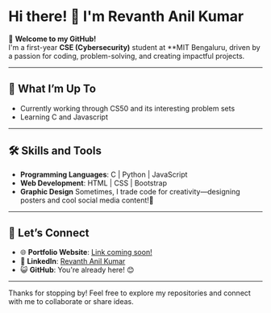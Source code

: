# Hi there! 👋 I'm Revanth Anil Kumar  

🌟 **Welcome to my GitHub!**  
I'm a first-year **CSE (Cybersecurity)** student at **MIT Bengaluru, driven by a passion for coding, problem-solving, and creating impactful projects.   

---

## 🎯 **What I’m Up To**  
- Currently working through CS50 and its interesting problem sets
- Learning C and Javascript

---

## 🛠️ **Skills and Tools**  
- **Programming Languages**: C | Python | JavaScript  
- **Web Development**: HTML | CSS | Bootstrap  
- **Graphic Design** Sometimes, I trade code for creativity—designing posters and cool social media content!🎨 

---

##  🌟 **Let’s Connect**  
-  🌐 **Portfolio Website**: [Link coming soon!](#)  
-  💼 **LinkedIn**: [Revanth Anil Kumar](https://www.linkedin.com/in/revanth-anil-kumar/)  
-  😺 **GitHub**: You're already here! 😊  

---
Thanks for stopping by! Feel free to explore my repositories and connect with me to collaborate or share ideas.  

